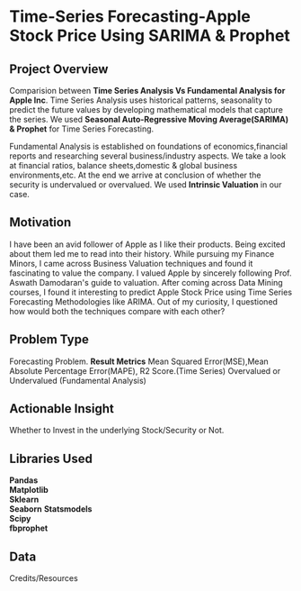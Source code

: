 # Time-Series Forecasting-Apple Stock Price Using SARIMA & Prophet

## Project Overview 
Comparision between **Time Series Analysis Vs Fundamental Analysis for Apple Inc**.
Time Series Analysis uses historical patterns, seasonality to predict the future values by developing mathematical models that capture the series.
We used **Seasonal Auto-Regressive Moving Average(SARIMA) & Prophet** for Time Series Forecasting.

Fundamental Analysis is established on foundations of economics,financial reports and researching several business/industry aspects. We take a look at financial ratios, balance sheets,domestic & global business environments,etc. At the end we arrive at conclusion of whether the security is undervalued or overvalued.
We used **Intrinsic Valuation** in our case.

## Motivation
I have been an avid follower of Apple as I like their products. Being excited about them led me to read into their history.
While pursuing my Finance Minors, I came across Business Valuation techniques and found it fascinating to value the company.
I valued Apple by sincerely following Prof. Aswath Damodaran's guide to valuation. After coming across Data Mining courses, I found it interesting to predict Apple Stock Price using Time Series Forecasting Methodologies like ARIMA.
Out of my curiosity, I questioned how would both the techniques compare with each other?

## Problem Type
Forecasting Problem.
**Result Metrics**
Mean Squared Error(MSE),Mean Absolute Percentage Error(MAPE), R2 Score.(Time Series)
Overvalued or Undervalued (Fundamental Analysis)


## Actionable Insight
Whether to Invest in the underlying Stock/Security or Not.

## Libraries Used
**Pandas**            
**Matplotlib**        
**Sklearn**            
**Seaborn**
**Statsmodels**      
**Scipy**            
**fbprophet**          








## Data







Credits/Resources






